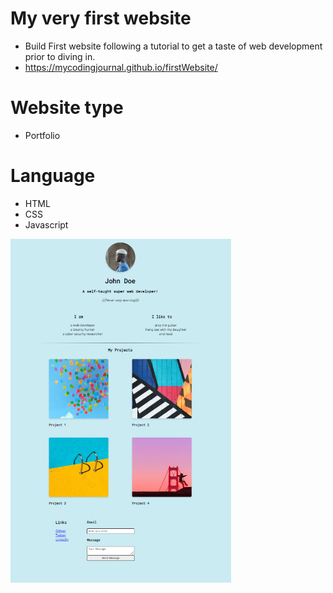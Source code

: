 # My very first website
- Build First website following a tutorial to get a taste of web development prior to diving in.
- https://mycodingjournal.github.io/firstWebsite/

# Website type
- Portfolio

# Language
- HTML
- CSS
- Javascript

<img src="./images/firstWebsite.PNG" height="550px">
